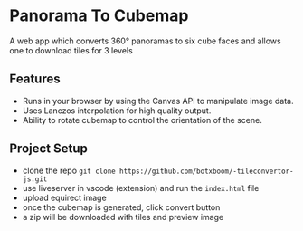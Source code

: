 # Panorama To Cubemap

A web app which converts 360° panoramas to six cube faces and allows one to download tiles for 3 levels

## Features

- Runs in your browser by using the Canvas API to manipulate image data.
- Uses Lanczos interpolation for high quality output.
- Ability to rotate cubemap to control the orientation of the scene.

## Project Setup
- clone the repo `git clone https://github.com/botxboom/-tileconvertor-js.git`
- use liveserver in vscode (extension) and run the `index.html` file
- upload equirect image
- once the cubemap is generated, click convert button
- a zip will be downloaded with tiles and preview image

